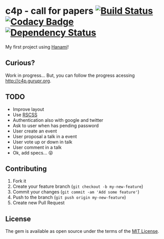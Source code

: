 # c4p - call for papers [![Build Status](https://travis-ci.org/vyper/c4p.svg?branch=master)](https://travis-ci.org/vyper/c4p) [![Codacy Badge](https://api.codacy.com/project/badge/grade/40ed331cd0a841559b20af198428397b)](https://www.codacy.com/app/vyper/c4p) [![Dependency Status](https://gemnasium.com/vyper/c4p.svg)](https://gemnasium.com/vyper/c4p)

My first project using [Hanami](http://hanamirb.org)!

## Curious?

Work in progress... But, you can follow the progress acessing http://c4p.gurupr.org.

## TODO

- Improve layout
- Use [RSCSS](http://rscss.io)
- Authentication also with google and twitter
- Ask to user when has pending password
- User create an event
- User proposal a talk in a event
- User vote up or down in talk
- User comment in a talk
- Ok, add specs... :stuck_out_tongue_closed_eyes:

## Contributing

1. Fork it
2. Create your feature branch (`git checkout -b my-new-feature`)
3. Commit your changes (`git commit -am 'Add some feature'`)
4. Push to the branch (`git push origin my-new-feature`)
5. Create new Pull Request


## License

The gem is available as open source under the terms of the [MIT License](http://opensource.org/licenses/MIT).
